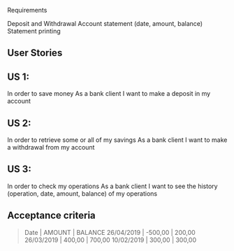 Requirements

Deposit and Withdrawal
Account statement (date, amount, balance)
Statement printing

User Stories
-------------
US 1:
------
In order to save money
As a bank client
I want to make a deposit in my account

US 2:
------

In order to retrieve some or all of my savings
As a bank client
I want to make a withdrawal from my account

US 3:
------
In order to check my operations
As a bank client
I want to see the history (operation, date, amount, balance) of my operations

Acceptance criteria
--------------------
>Date       | AMOUNT    | BALANCE
>26/04/2019 | -500,00   | 200,00
26/03/2019  | 400,00    | 700,00
10/02/2019  | 300,00    | 300,00